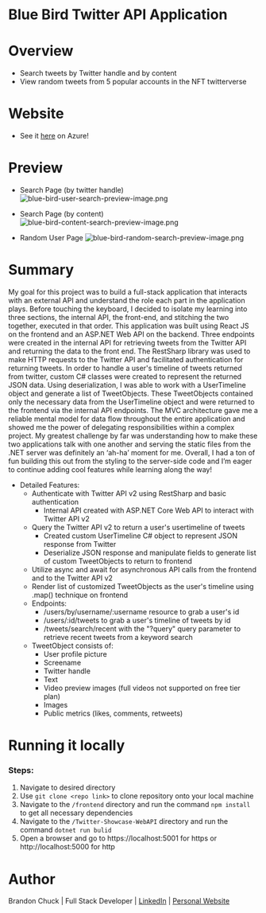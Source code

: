 # Blue Bird Twitter API Application

# Overview

- Search tweets by Twitter handle and by content
- View random tweets from 5 popular accounts in the NFT twitterverse

# Website

- See it [here](https://bluebirdtwitterapp.azurewebsites.net/) on Azure! 

# Preview

- Search Page (by twitter handle)
![blue-bird-user-search-preview-image.png](./Twitter-Showcase-WebAPI/frontend/public/blue-bird-user-search-preview-image.png)

- Search Page (by content)
![blue-bird-content-search-preview-image.png](./Twitter-Showcase-WebAPI/frontend/public/blue-bird-content-search-preview-image.png)

- Random User Page
![blue-bird-random-search-preview-image.png](./Twitter-Showcase-WebAPI/frontend/public/blue-bird-random-search-preview-image.png)



# Summary

My goal for this project was to build a full-stack application that interacts with an external API and understand the role each part in the application plays. Before touching the keyboard, I decided to isolate my learning into three sections, the internal API, the front-end, and stitching the two together, executed in that order. This application was built using React JS on the frontend and an ASP.NET Web API on the backend. Three endpoints were created in the internal API for retrieving tweets from the Twitter API and returning the data to the front end. The RestSharp library was used to make HTTP requests to the Twitter API and facilitated authentication for returning tweets. In order to handle a user's timeline of tweets returned from twitter, custom C# classes were created to represent the returned JSON data. Using deserialization, I was able to work with a UserTimeline object and generate a list of TweetObjects. These TweetObjects contained only the necessary data from the UserTimeline object and were returned to the frontend via the internal API endpoints. The MVC architecture gave me a reliable mental model for data flow throughout the entire application and showed me the power of delegating responsibilities within a complex project. My greatest challenge by far was understanding how to make these two applications talk with one another and serving the static files from the .NET server was definitely an ‘ah-ha’ moment for me. Overall, I had a ton of fun building this out from the styling to the server-side code and I’m eager to continue adding cool features while learning along the way!

- Detailed Features:
    - Authenticate with Twitter API v2 using RestSharp and basic authentication
      - Internal API created with ASP.NET Core Web API to interact with Twitter API v2 
    - Query the Twitter API v2 to return a user's usertimeline of tweets
      - Created custom UserTimeline C# object to represent JSON response from Twitter
      - Deserialize JSON response and manipulate fields to generate list of custom TweetObjects to return to frontend
    - Utilize async and await for asynchronous API calls from the frontend and to the Twitter API v2 
    - Render list of customized TweetObjects as the user's timeline using .map() technique on frontend
    - Endpoints:
      - /users/by/username/:username resource to grab a user's id
      - /users/:id/tweets to grab a user's timeline of tweets by id
      - /tweets/search/recent with the "?query" query parameter to retrieve recent tweets from a keyword search
    - TweetObject consists of:
      - User profile picture
      - Screename
      - Twitter handle
      - Text
      - Video preview images (full videos not supported on free tier plan)
      - Images
      - Public metrics (likes, comments, retweets)
    

# Running it locally
### Steps:
1. Navigate to desired directory
2. Use `git clone <repo link>` to clone repository onto your local machine
3. Navigate to the `/frontend` directory and run the command `npm install` to get all necessary dependencies
4. Navigate to the `/Twitter-Showcase-WebAPI` directory and run the command `dotnet run bulid`
5. Open a browser and go to https://localhost:5001 for https or http://localhost:5000 for http 

# Author

Brandon Chuck | Full Stack Developer | [LinkedIn](https://www.linkedin.com/in/brandonchuck/) | [Personal Website](https://www.brandonchuck-dev.com)
